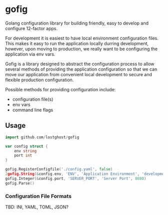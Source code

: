 # gofig

Golang configuration library for building friendly, easy to develop and configure 12-factor apps.

For development it is easiest to have local environment configuration files. This makes it easy to run the application locally durring development, however, upon moving to production, we really want to be configuring the application via env vars.

Gofig is a library designed to abstract the configuration process to allow several methods of providing the application configuration so that we can move our application from convenient local development to secure and flexible production configuration.

Possible methods for providing configuration include:

- configuration file(s)
- env vars
- command line flags

## Usage

```go
import github.com/lostghost/gofig

var config struct {
    env string
    port int
}

gofig.RegisterConfigfile('./config.yaml', false)
2gofig.String(&config.env, 'ENV', 'Application Environment', 'development')
gofig.Integer(&config.port, 'SERVER_PORT', 'Server Port', 8080)
gofig.Parse()
```

### Configuration File Formats

TBD: INI, YAML, TOML, JSON?